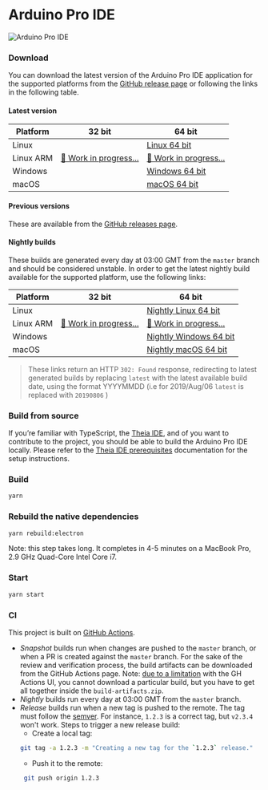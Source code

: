 # Arduino Pro IDE

![Arduino Pro IDE](https://github.com/bcmi-labs/arduino-editor/workflows/Arduino%20Pro%20IDE/badge.svg)

### Download

You can download the latest version of the Arduino Pro IDE application for the supported platforms from the [GitHub release page](https://github.com/arduino/arduino-pro-ide/releases) or following the links in the following table.

#### Latest version

Platform  | 32 bit                   | 64 bit                   |
--------- | ------------------------ | ------------------------ |
Linux     |                          | [Linux 64 bit]           |
Linux ARM | [🚧 Work in progress...] | [🚧 Work in progress...] |
Windows   |                          | [Windows 64 bit]         |
macOS     |                          | [macOS 64 bit]           |

[🚧 Work in progress...]: https://github.com/arduino/arduino-pro-ide/issues/287
[Linux 64 bit]: https://downloads.arduino.cc/arduino-pro-ide/arduino-pro-ide_latest_Linux_64bit.zip
[Windows 64 bit]: https://downloads.arduino.cc/arduino-pro-ide/arduino-pro-ide_latest_Windows_64bit.zip
[macOS 64 bit]: https://downloads.arduino.cc/arduino-pro-ide/arduino-pro-ide_latest_macOS_64bit.dmg

#### Previous versions

These are available from the [GitHub releases page](https://github.com/arduino/arduino-pro-ide/releases).

#### Nightly builds

These builds are generated every day at 03:00 GMT from the `master` branch and
should be considered unstable. In order to get the latest nightly build
available for the supported platform, use the following links:

Platform  | 32 bit                   | 64 bit                   |
--------- | ------------------------ | ------------------------ |
Linux     |                          | [Nightly Linux 64 bit]   |
Linux ARM | [🚧 Work in progress...] | [🚧 Work in progress...] |
Windows   |                          | [Nightly Windows 64 bit] |
macOS     |                          | [Nightly macOS 64 bit]   |

[🚧 Work in progress...]: https://github.com/arduino/arduino-pro-ide/issues/287
[Nightly Linux 64 bit]: https://downloads.arduino.cc/arduino-pro-ide/nightly/arduino-pro-ide_nightly-latest_Linux_64bit.zip
[Nightly Windows 64 bit]: https://downloads.arduino.cc/arduino-pro-ide/nightly/arduino-pro-ide_nightly-latest_Windows_64bit.zip
[Nightly macOS 64 bit]: https://downloads.arduino.cc/arduino-pro-ide/nightly/arduino-pro-ide_nightly-latest_macOS_64bit.dmg

> These links return an HTTP `302: Found` response, redirecting to latest
  generated builds by replacing `latest` with the latest available build
  date, using the format YYYYMMDD (i.e for 2019/Aug/06 `latest` is
  replaced with `20190806` )

### Build from source

If you’re familiar with TypeScript, the [Theia IDE](https://theia-ide.org/), and of you want to contribute to the
project, you should be able to build the Arduino Pro IDE locally. Please refer to the [Theia IDE prerequisites](https://github.com/theia-ide/theia/blob/master/doc/) documentation for the setup instructions.

### Build
```sh
yarn
```

### Rebuild the native dependencies
```sh
yarn rebuild:electron
```
Note: this step takes long. It completes in 4-5 minutes on a MacBook Pro, 2.9 GHz Quad-Core Intel Core i7.

### Start
```sh
yarn start
```

### CI

This project is built on [GitHub Actions](https://github.com/bcmi-labs/arduino-editor/actions?query=workflow%3A%22Arduino+Pro+IDE%22).

 - _Snapshot_ builds run when changes are pushed to the `master` branch, or when a PR is created against the `master` branch. For the sake of the review and verification process, the build artifacts can be downloaded from the GitHub Actions page. Note: [due to a limitation](https://github.com/actions/upload-artifact/issues/80#issuecomment-630030144) with the GH Actions UI, you cannot download a particular build, but you have to get all together inside the `build-artifacts.zip`.
 - _Nightly_ builds run every day at 03:00 GMT from the `master` branch.
 - _Release_ builds run when a new tag is pushed to the remote. The tag must follow the [semver](https://semver.org/). For instance, `1.2.3` is a correct tag, but `v2.3.4` won't work. Steps to trigger a new release build:
   - Create a local tag:
    ```sh
    git tag -a 1.2.3 -m "Creating a new tag for the `1.2.3` release."
    ```
   - Push it to the remote:
   ```sh
    git push origin 1.2.3
   ```

